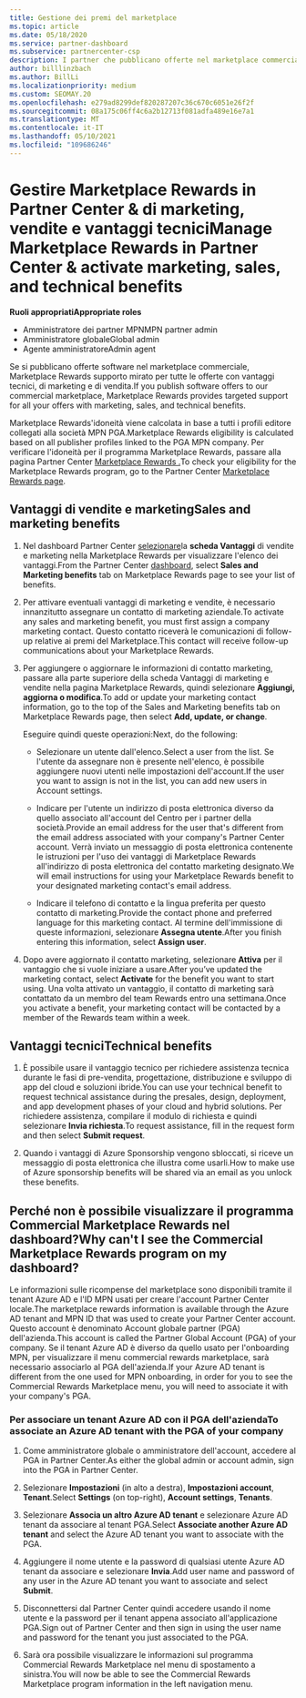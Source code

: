 ```yaml
---
title: Gestione dei premi del marketplace
ms.topic: article
ms.date: 05/18/2020
ms.service: partner-dashboard
ms.subservice: partnercenter-csp
description: I partner che pubblicano offerte nel marketplace commerciale sono idonei per i vantaggi che offrono supporto marketing.
author: billlinzbach
ms.author: BillLi
ms.localizationpriority: medium
ms.custom: SEOMAY.20
ms.openlocfilehash: e279ad8299def820287207c36c670c6051e26f2f
ms.sourcegitcommit: 08a175c06ff4c6a2b12713f081adfa489e16e7a1
ms.translationtype: MT
ms.contentlocale: it-IT
ms.lasthandoff: 05/10/2021
ms.locfileid: "109686246"
---
```

# <a name="manage-marketplace-rewards-in-partner-center--activate-marketing-sales-and-technical-benefits"></a><span data-ttu-id="b289d-103">Gestire Marketplace Rewards in Partner Center & di marketing, vendite e vantaggi tecnici</span><span class="sxs-lookup"><span data-stu-id="b289d-103">Manage Marketplace Rewards in Partner Center & activate marketing, sales, and technical benefits</span></span>

<span data-ttu-id="b289d-104">**Ruoli appropriati**</span><span class="sxs-lookup"><span data-stu-id="b289d-104">**Appropriate roles**</span></span>

- <span data-ttu-id="b289d-105">Amministratore dei partner MPN</span><span class="sxs-lookup"><span data-stu-id="b289d-105">MPN partner admin</span></span>
- <span data-ttu-id="b289d-106">Amministratore globale</span><span class="sxs-lookup"><span data-stu-id="b289d-106">Global admin</span></span>
- <span data-ttu-id="b289d-107">Agente amministratore</span><span class="sxs-lookup"><span data-stu-id="b289d-107">Admin agent</span></span>

<span data-ttu-id="b289d-108">Se si pubblicano offerte software nel marketplace commerciale, Marketplace Rewards supporto mirato per tutte le offerte con vantaggi tecnici, di marketing e di vendita.</span><span class="sxs-lookup"><span data-stu-id="b289d-108">If you  publish software offers to our commercial marketplace, Marketplace Rewards provides targeted support for all your offers with marketing, sales, and technical benefits.</span></span>

<span data-ttu-id="b289d-109">Marketplace Rewards'idoneità viene calcolata in base a tutti i profili editore collegati alla società MPN PGA.</span><span class="sxs-lookup"><span data-stu-id="b289d-109">Marketplace Rewards eligibility is calculated based on all publisher profiles linked to the PGA MPN company.</span></span> <span data-ttu-id="b289d-110">Per verificare l'idoneità per il programma Marketplace Rewards, passare alla pagina Partner Center [Marketplace Rewards .](https://partner.microsoft.com/dashboard/mpn/program/commercialmarketplace)</span><span class="sxs-lookup"><span data-stu-id="b289d-110">To check your eligibility for the Marketplace Rewards program, go to the Partner Center [Marketplace Rewards page](https://partner.microsoft.com/dashboard/mpn/program/commercialmarketplace).</span></span>

## <a name="sales-and-marketing-benefits"></a><span data-ttu-id="b289d-111">Vantaggi di vendite e marketing</span><span class="sxs-lookup"><span data-stu-id="b289d-111">Sales and marketing benefits</span></span>

1. <span data-ttu-id="b289d-112">Nel dashboard Partner Center [selezionare](https://partner.microsoft.com/dashboard)la **scheda Vantaggi** di vendite e marketing nella Marketplace Rewards per visualizzare l'elenco dei vantaggi.</span><span class="sxs-lookup"><span data-stu-id="b289d-112">From the Partner Center [dashboard](https://partner.microsoft.com/dashboard), select **Sales and Marketing benefits** tab on Marketplace Rewards page to see your list of benefits.</span></span> 

2. <span data-ttu-id="b289d-113">Per attivare eventuali vantaggi di marketing e vendite, è necessario innanzitutto assegnare un contatto di marketing aziendale.</span><span class="sxs-lookup"><span data-stu-id="b289d-113">To activate any sales and marketing benefit, you must first assign a company marketing contact.</span></span> <span data-ttu-id="b289d-114">Questo contatto riceverà le comunicazioni di follow-up relative ai premi del Marketplace.</span><span class="sxs-lookup"><span data-stu-id="b289d-114">This contact will receive follow-up communications about your Marketplace Rewards.</span></span>

3. <span data-ttu-id="b289d-115">Per aggiungere o aggiornare le informazioni di contatto marketing, passare alla parte superiore della scheda Vantaggi di marketing e vendite nella pagina Marketplace Rewards, quindi selezionare **Aggiungi, aggiorna o modifica**.</span><span class="sxs-lookup"><span data-stu-id="b289d-115">To add or update your marketing contact information, go to the top of the Sales and Marketing benefits tab on Marketplace Rewards page, then select **Add, update, or change**.</span></span> 

   <span data-ttu-id="b289d-116">Eseguire quindi queste operazioni:</span><span class="sxs-lookup"><span data-stu-id="b289d-116">Next, do the following:</span></span>

   - <span data-ttu-id="b289d-117">Selezionare un utente dall'elenco.</span><span class="sxs-lookup"><span data-stu-id="b289d-117">Select a user from the list.</span></span> <span data-ttu-id="b289d-118">Se l'utente da assegnare non è presente nell'elenco, è possibile aggiungere nuovi utenti nelle impostazioni dell'account.</span><span class="sxs-lookup"><span data-stu-id="b289d-118">If the user you want to assign is not in the list, you can add new users in Account settings.</span></span>

   - <span data-ttu-id="b289d-119">Indicare per l'utente un indirizzo di posta elettronica diverso da quello associato all'account del Centro per i partner della società.</span><span class="sxs-lookup"><span data-stu-id="b289d-119">Provide an email address for the user that's different from the email address associated with your company's Partner Center account.</span></span> <span data-ttu-id="b289d-120">Verrà inviato un messaggio di posta elettronica contenente le istruzioni per l'uso dei vantaggi di Marketplace Rewards all'indirizzo di posta elettronica del contatto marketing designato.</span><span class="sxs-lookup"><span data-stu-id="b289d-120">We will email instructions for using your Marketplace Rewards benefit to your designated marketing contact's email address.</span></span>

   - <span data-ttu-id="b289d-121">Indicare il telefono di contatto e la lingua preferita per questo contatto di marketing.</span><span class="sxs-lookup"><span data-stu-id="b289d-121">Provide the contact phone and preferred language for this marketing contact.</span></span> <span data-ttu-id="b289d-122">Al termine dell'immissione di queste informazioni, selezionare **Assegna utente**.</span><span class="sxs-lookup"><span data-stu-id="b289d-122">After you finish entering this information, select **Assign user**.</span></span>

4. <span data-ttu-id="b289d-123">Dopo avere aggiornato il contatto marketing, selezionare **Attiva** per il vantaggio che si vuole iniziare a usare.</span><span class="sxs-lookup"><span data-stu-id="b289d-123">After you’ve updated the marketing contact, select **Activate** for the benefit you want to start using.</span></span> <span data-ttu-id="b289d-124">Una volta attivato un vantaggio, il contatto di marketing sarà contattato da un membro del team Rewards entro una settimana.</span><span class="sxs-lookup"><span data-stu-id="b289d-124">Once you activate a benefit, your marketing contact will be contacted by a member of the Rewards team within a week.</span></span>

## <a name="technical-benefits"></a><span data-ttu-id="b289d-125">Vantaggi tecnici</span><span class="sxs-lookup"><span data-stu-id="b289d-125">Technical benefits</span></span>

1. <span data-ttu-id="b289d-126">È possibile usare il vantaggio tecnico per richiedere assistenza tecnica durante le fasi di pre-vendita, progettazione, distribuzione e sviluppo di app del cloud e soluzioni ibride.</span><span class="sxs-lookup"><span data-stu-id="b289d-126">You can use your technical benefit to request technical assistance during the presales, design, deployment, and app development phases of your cloud and hybrid solutions.</span></span> <span data-ttu-id="b289d-127">Per richiedere assistenza, compilare il modulo di richiesta e quindi selezionare **Invia richiesta**.</span><span class="sxs-lookup"><span data-stu-id="b289d-127">To request assistance, fill in the request form and then select **Submit request**.</span></span>

2. <span data-ttu-id="b289d-128">Quando i vantaggi di Azure Sponsorship vengono sbloccati, si riceve un messaggio di posta elettronica che illustra come usarli.</span><span class="sxs-lookup"><span data-stu-id="b289d-128">How to make use of Azure sponsorship benefits will be shared via an email as you unlock these benefits.</span></span>

## <a name="why-cant-i-see-the-commercial-marketplace-rewards-program-on-my-dashboard"></a><span data-ttu-id="b289d-129">Perché non è possibile visualizzare il programma Commercial Marketplace Rewards nel dashboard?</span><span class="sxs-lookup"><span data-stu-id="b289d-129">Why can't I see the Commercial Marketplace Rewards program on my dashboard?</span></span>

<span data-ttu-id="b289d-130">Le informazioni sulle ricompense del marketplace sono disponibili tramite il tenant Azure AD e l'ID MPN usati per creare l'account Partner Center locale.</span><span class="sxs-lookup"><span data-stu-id="b289d-130">The marketplace rewards information is available through the Azure AD tenant and MPN ID that was used to create your Partner Center account.</span></span> <span data-ttu-id="b289d-131">Questo account è denominato Account globale partner (PGA) dell'azienda.</span><span class="sxs-lookup"><span data-stu-id="b289d-131">This account is called the Partner Global Account (PGA) of your company.</span></span> <span data-ttu-id="b289d-132">Se il tenant Azure AD è diverso da quello usato per l'onboarding MPN, per visualizzare il menu commercial rewards marketplace, sarà necessario associarlo al PGA dell'azienda.</span><span class="sxs-lookup"><span data-stu-id="b289d-132">If your Azure AD tenant is different from the  one used for MPN onboarding, in order for you to see the Commercial Rewards Marketplace menu, you will need to associate it with your company's PGA.</span></span>

### <a name="to-associate-an-azure-ad-tenant-with-the-pga-of-your-company"></a><span data-ttu-id="b289d-133">Per associare un tenant Azure AD con il PGA dell'azienda</span><span class="sxs-lookup"><span data-stu-id="b289d-133">To associate an Azure AD tenant with the PGA of your company</span></span>

1. <span data-ttu-id="b289d-134">Come amministratore globale o amministratore dell'account, accedere al PGA in Partner Center.</span><span class="sxs-lookup"><span data-stu-id="b289d-134">As either the global admin or account admin, sign into the PGA in Partner Center.</span></span>

2. <span data-ttu-id="b289d-135">Selezionare **Impostazioni** (in alto a destra), **Impostazioni account**, **Tenant**.</span><span class="sxs-lookup"><span data-stu-id="b289d-135">Select **Settings** (on top-right), **Account settings**, **Tenants**.</span></span> 

3. <span data-ttu-id="b289d-136">Selezionare **Associa un altro Azure AD tenant** e selezionare Azure AD tenant da associare al tenant PGA.</span><span class="sxs-lookup"><span data-stu-id="b289d-136">Select **Associate another Azure AD tenant** and select the Azure AD tenant you want to associate with the PGA.</span></span>

4. <span data-ttu-id="b289d-137">Aggiungere il nome utente e la password di qualsiasi utente Azure AD tenant da associare e selezionare **Invia**.</span><span class="sxs-lookup"><span data-stu-id="b289d-137">Add user name and password of any user in the Azure AD tenant you want to associate and select **Submit**.</span></span>

5. <span data-ttu-id="b289d-138">Disconnettersi dal Partner Center quindi accedere usando il nome utente e la password per il tenant appena associato all'applicazione PGA.</span><span class="sxs-lookup"><span data-stu-id="b289d-138">Sign out of Partner Center and then sign in using the user name and password for the tenant you just associated to the PGA.</span></span>

6. <span data-ttu-id="b289d-139">Sarà ora possibile visualizzare le informazioni sul programma Commercial Rewards Marketplace nel menu di spostamento a sinistra.</span><span class="sxs-lookup"><span data-stu-id="b289d-139">You will now be able to see the Commercial Rewards Marketplace program information in the left navigation menu.</span></span>

